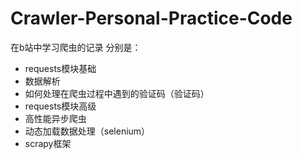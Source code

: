 # Crawler-Personal-Practice-Code
在b站中学习爬虫的记录
分别是：
  - requests模块基础
  - 数据解析 
  - 如何处理在爬虫过程中遇到的验证码（验证码）
  - requests模块高级
  - 高性能异步爬虫
  - 动态加载数据处理（selenium）
  - scrapy框架
